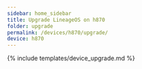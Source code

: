 ```yaml
---
sidebar: home_sidebar
title: Upgrade LineageOS on h870
folder: upgrade
permalink: /devices/h870/upgrade/
device: h870
---
```

{% include templates/device_upgrade.md %}
